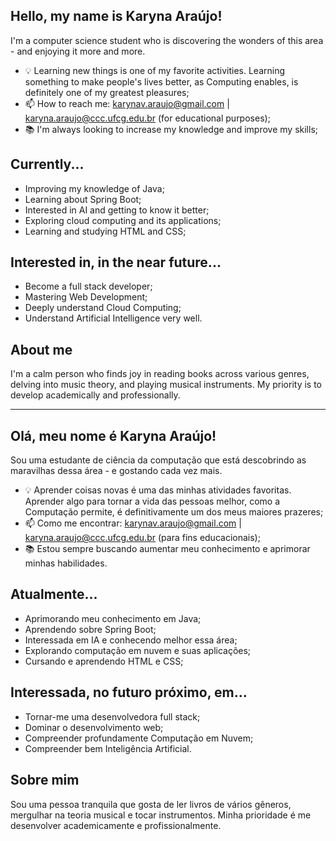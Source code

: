 ## Hello, my name is Karyna Araújo!
I'm a computer science student who is discovering the wonders of this area - and enjoying it more and more.

* 💡 Learning new things is one of my favorite activities. Learning something to make people's lives better, as Computing enables, is definitely one of my greatest pleasures;
* 📫 How to reach me: karynav.araujo@gmail.com | karyna.araujo@ccc.ufcg.edu.br (for educational purposes);
* 📚 I'm always looking to increase my knowledge and improve my skills;

## Currently...
* Improving my knowledge of Java;  
* Learning about Spring Boot;  
* Interested in AI and getting to know it better;  
* Exploring cloud computing and its applications;
* Learning and studying HTML and CSS;

## Interested in, in the near future...
* Become a full stack developer;
* Mastering Web Development;
* Deeply understand Cloud Computing;
* Understand Artificial Intelligence very well.

## About me
I'm a calm person who finds joy in reading books across various genres, delving into music theory, and playing musical instruments. My priority is to develop academically and professionally.

------------------------------------------------------------------------------------------------------------------------------------------------------------------------------------------------
## Olá, meu nome é Karyna Araújo!
Sou uma estudante de ciência da computação que está descobrindo as maravilhas dessa área - e gostando cada vez mais.

* 💡 Aprender coisas novas é uma das minhas atividades favoritas. Aprender algo para tornar a vida das pessoas melhor, como a Computação permite, é definitivamente um dos meus maiores prazeres;
* 📫 Como me encontrar: karynav.araujo@gmail.com | karyna.araujo@ccc.ufcg.edu.br (para fins educacionais);
* 📚 Estou sempre buscando aumentar meu conhecimento e aprimorar minhas habilidades.
  
## Atualmente...
* Aprimorando meu conhecimento em Java;
* Aprendendo sobre Spring Boot;
* Interessada em IA e conhecendo melhor essa área;
* Explorando computação em nuvem e suas aplicações;
* Cursando e aprendendo HTML e CSS;

## Interessada, no futuro próximo, em...
* Tornar-me uma desenvolvedora full stack;
* Dominar o desenvolvimento web;
* Compreender profundamente Computação em Nuvem;
* Compreender bem Inteligência Artificial.

## Sobre mim
Sou uma pessoa tranquila que gosta de ler livros de vários gêneros, mergulhar na teoria musical e tocar instrumentos. Minha prioridade é me desenvolver academicamente e profissionalmente.
